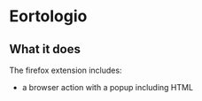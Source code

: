 # Eortologio

## What it does ##

The firefox extension includes:

* a browser action with a popup including HTML

